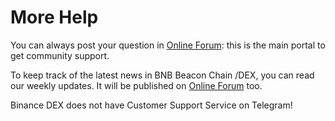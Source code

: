 # More Help

You can always post your question in [Online Forum](https://community.binance.org): this is the main portal to get community support.

To keep track of the latest news in BNB Beacon Chain /DEX, you can read our weekly updates. It will be published on [Online Forum](https://community.binance.org) too.

Binance DEX does not have Customer Support Service on Telegram!
